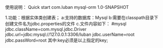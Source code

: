 使用说明：
Quick start
	<dependency>
		<groupId>com.luban</groupId>
		<artifactId>mysql-orm</artifactId>
		<version>1.0-SNAPSHOT</version>
	</dependency>
	
1.功能：根据实体类创建表；
 a:支持的数据库：Mysql
 b:需要在classpath目录下创建文件名为jdbc.properties的文件
 c.文件内容如下：
 #mysql
 jdbc.className=com.mysql.jdbc.Driver
 jdbc.url=jdbc:mysql://127.0.0.1:3306/luban
 jdbc.userName=root
 jdbc.passWord=root
 其中:key必须是以上指定的key;
 
 
 
